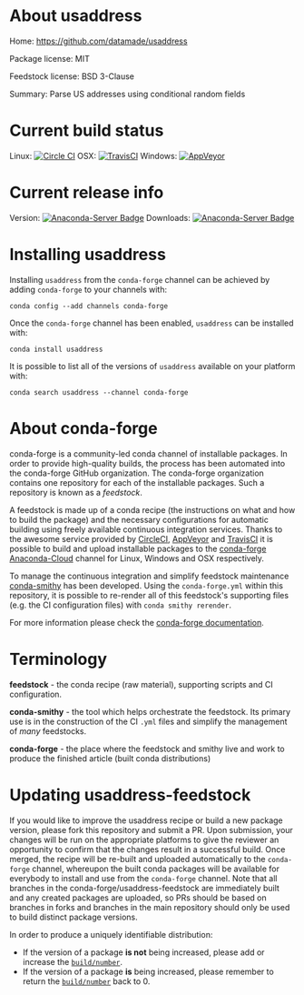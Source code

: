 About usaddress
===============

Home: https://github.com/datamade/usaddress

Package license: MIT

Feedstock license: BSD 3-Clause

Summary: Parse US addresses using conditional random fields



Current build status
====================

Linux: [![Circle CI](https://circleci.com/gh/conda-forge/usaddress-feedstock.svg?style=shield)](https://circleci.com/gh/conda-forge/usaddress-feedstock)
OSX: [![TravisCI](https://travis-ci.org/conda-forge/usaddress-feedstock.svg?branch=master)](https://travis-ci.org/conda-forge/usaddress-feedstock)
Windows: [![AppVeyor](https://ci.appveyor.com/api/projects/status/github/conda-forge/usaddress-feedstock?svg=True)](https://ci.appveyor.com/project/conda-forge/usaddress-feedstock/branch/master)

Current release info
====================
Version: [![Anaconda-Server Badge](https://anaconda.org/conda-forge/usaddress/badges/version.svg)](https://anaconda.org/conda-forge/usaddress)
Downloads: [![Anaconda-Server Badge](https://anaconda.org/conda-forge/usaddress/badges/downloads.svg)](https://anaconda.org/conda-forge/usaddress)

Installing usaddress
====================

Installing `usaddress` from the `conda-forge` channel can be achieved by adding `conda-forge` to your channels with:

```
conda config --add channels conda-forge
```

Once the `conda-forge` channel has been enabled, `usaddress` can be installed with:

```
conda install usaddress
```

It is possible to list all of the versions of `usaddress` available on your platform with:

```
conda search usaddress --channel conda-forge
```


About conda-forge
=================

conda-forge is a community-led conda channel of installable packages.
In order to provide high-quality builds, the process has been automated into the
conda-forge GitHub organization. The conda-forge organization contains one repository
for each of the installable packages. Such a repository is known as a *feedstock*.

A feedstock is made up of a conda recipe (the instructions on what and how to build
the package) and the necessary configurations for automatic building using freely
available continuous integration services. Thanks to the awesome service provided by
[CircleCI](https://circleci.com/), [AppVeyor](http://www.appveyor.com/)
and [TravisCI](https://travis-ci.org/) it is possible to build and upload installable
packages to the [conda-forge](https://anaconda.org/conda-forge)
[Anaconda-Cloud](http://docs.anaconda.org/) channel for Linux, Windows and OSX respectively.

To manage the continuous integration and simplify feedstock maintenance
[conda-smithy](http://github.com/conda-forge/conda-smithy) has been developed.
Using the ``conda-forge.yml`` within this repository, it is possible to re-render all of
this feedstock's supporting files (e.g. the CI configuration files) with ``conda smithy rerender``.

For more information please check the [conda-forge documentation](https://conda-forge.org/docs/).

Terminology
===========

**feedstock** - the conda recipe (raw material), supporting scripts and CI configuration.

**conda-smithy** - the tool which helps orchestrate the feedstock.
                   Its primary use is in the construction of the CI ``.yml`` files
                   and simplify the management of *many* feedstocks.

**conda-forge** - the place where the feedstock and smithy live and work to
                  produce the finished article (built conda distributions)


Updating usaddress-feedstock
============================

If you would like to improve the usaddress recipe or build a new
package version, please fork this repository and submit a PR. Upon submission,
your changes will be run on the appropriate platforms to give the reviewer an
opportunity to confirm that the changes result in a successful build. Once
merged, the recipe will be re-built and uploaded automatically to the
`conda-forge` channel, whereupon the built conda packages will be available for
everybody to install and use from the `conda-forge` channel.
Note that all branches in the conda-forge/usaddress-feedstock are
immediately built and any created packages are uploaded, so PRs should be based
on branches in forks and branches in the main repository should only be used to
build distinct package versions.

In order to produce a uniquely identifiable distribution:
 * If the version of a package **is not** being increased, please add or increase
   the [``build/number``](http://conda.pydata.org/docs/building/meta-yaml.html#build-number-and-string).
 * If the version of a package **is** being increased, please remember to return
   the [``build/number``](http://conda.pydata.org/docs/building/meta-yaml.html#build-number-and-string)
   back to 0.